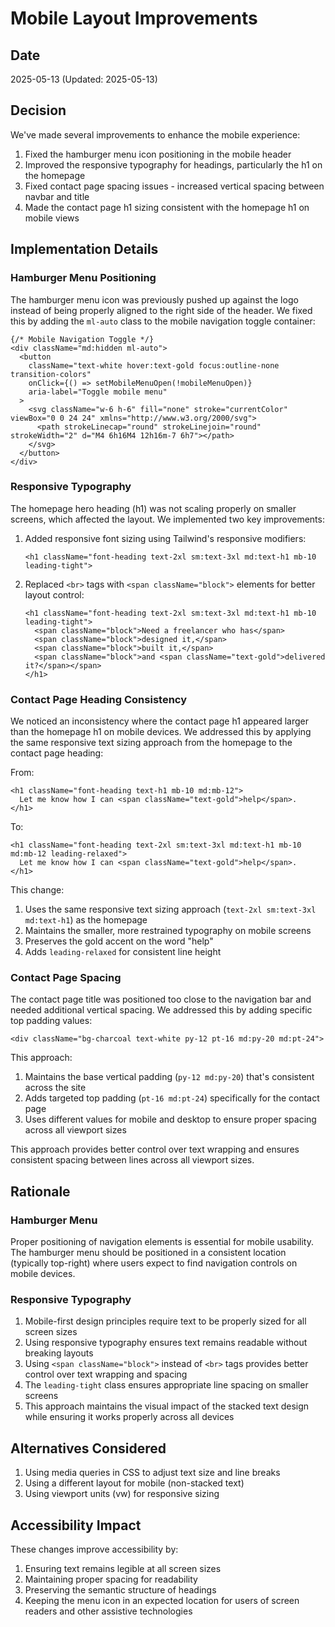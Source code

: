 # Mobile Layout Improvements

## Date
2025-05-13
(Updated: 2025-05-13)

## Decision
We've made several improvements to enhance the mobile experience:

1. Fixed the hamburger menu icon positioning in the mobile header
2. Improved the responsive typography for headings, particularly the h1 on the homepage
3. Fixed contact page spacing issues - increased vertical spacing between navbar and title
4. Made the contact page h1 sizing consistent with the homepage h1 on mobile views

## Implementation Details

### Hamburger Menu Positioning
The hamburger menu icon was previously pushed up against the logo instead of being properly aligned to the right side of the header. We fixed this by adding the `ml-auto` class to the mobile navigation toggle container:

```tsx
{/* Mobile Navigation Toggle */}
<div className="md:hidden ml-auto">
  <button 
    className="text-white hover:text-gold focus:outline-none transition-colors"
    onClick={() => setMobileMenuOpen(!mobileMenuOpen)}
    aria-label="Toggle mobile menu"
  >
    <svg className="w-6 h-6" fill="none" stroke="currentColor" viewBox="0 0 24 24" xmlns="http://www.w3.org/2000/svg">
      <path strokeLinecap="round" strokeLinejoin="round" strokeWidth="2" d="M4 6h16M4 12h16m-7 6h7"></path>
    </svg>
  </button>
</div>
```

### Responsive Typography
The homepage hero heading (h1) was not scaling properly on smaller screens, which affected the layout. We implemented two key improvements:

1. Added responsive font sizing using Tailwind's responsive modifiers:
   ```tsx
   <h1 className="font-heading text-2xl sm:text-3xl md:text-h1 mb-10 leading-tight">
   ```

2. Replaced `<br>` tags with `<span className="block">` elements for better layout control:
   ```tsx
   <h1 className="font-heading text-2xl sm:text-3xl md:text-h1 mb-10 leading-tight">
     <span className="block">Need a freelancer who has</span>
     <span className="block">designed it,</span>
     <span className="block">built it,</span>
     <span className="block">and <span className="text-gold">delivered it?</span></span>
   </h1>
   ```

### Contact Page Heading Consistency
We noticed an inconsistency where the contact page h1 appeared larger than the homepage h1 on mobile devices. We addressed this by applying the same responsive text sizing approach from the homepage to the contact page heading:

From:
```tsx
<h1 className="font-heading text-h1 mb-10 md:mb-12">
  Let me know how I can <span className="text-gold">help</span>.
</h1>
```

To:
```tsx
<h1 className="font-heading text-2xl sm:text-3xl md:text-h1 mb-10 md:mb-12 leading-relaxed">
  Let me know how I can <span className="text-gold">help</span>.
</h1>
```

This change:
1. Uses the same responsive text sizing approach (`text-2xl sm:text-3xl md:text-h1`) as the homepage
2. Maintains the smaller, more restrained typography on mobile screens
3. Preserves the gold accent on the word "help"
4. Adds `leading-relaxed` for consistent line height

### Contact Page Spacing
The contact page title was positioned too close to the navigation bar and needed additional vertical spacing. We addressed this by adding specific top padding values:

```tsx
<div className="bg-charcoal text-white py-12 pt-16 md:py-20 md:pt-24">
```

This approach:
1. Maintains the base vertical padding (`py-12 md:py-20`) that's consistent across the site
2. Adds targeted top padding (`pt-16 md:pt-24`) specifically for the contact page
3. Uses different values for mobile and desktop to ensure proper spacing across all viewport sizes

This approach provides better control over text wrapping and ensures consistent spacing between lines across all viewport sizes.

## Rationale

### Hamburger Menu
Proper positioning of navigation elements is essential for mobile usability. The hamburger menu should be positioned in a consistent location (typically top-right) where users expect to find navigation controls on mobile devices.

### Responsive Typography
1. Mobile-first design principles require text to be properly sized for all screen sizes
2. Using responsive typography ensures text remains readable without breaking layouts
3. Using `<span className="block">` instead of `<br>` tags provides better control over text wrapping and spacing
4. The `leading-tight` class ensures appropriate line spacing on smaller screens
5. This approach maintains the visual impact of the stacked text design while ensuring it works properly across all devices

## Alternatives Considered
1. Using media queries in CSS to adjust text size and line breaks
2. Using a different layout for mobile (non-stacked text)
3. Using viewport units (vw) for responsive sizing

## Accessibility Impact
These changes improve accessibility by:
1. Ensuring text remains legible at all screen sizes
2. Maintaining proper spacing for readability
3. Preserving the semantic structure of headings
4. Keeping the menu icon in an expected location for users of screen readers and other assistive technologies
